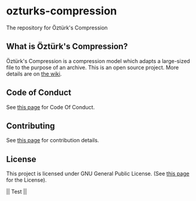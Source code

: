 # ozturks-compression
The repository for Öztürk's Compression

## What is Öztürk's Compression?
Öztürk's Compression is a compression model which adapts a large-sized file to the purpose of an archive.
This is an open source project.
More details are on [the wiki](https://github.com/CadmiumC48/ozturks-compression/wiki).

## Code of Conduct

See [this page](https://github.com/CadmiumC48/ozturks-compression/blob/main/CODE_OF_CONDUCT.md) for Code Of Conduct.

## Contributing

See [this page](https://github.com/CadmiumC48/ozturks-compression/blob/main/CONTRIBUTING.md) for contribution details.

## License

This project is licensed under GNU General Public License.
(See [this page](https://github.com/CadmiumC48/ozturks-compression/blob/main/LICENSE) for the License).


|| Test ||

